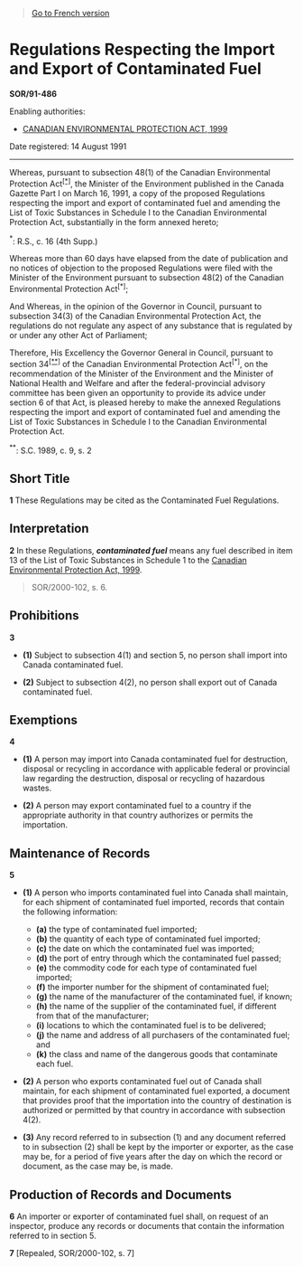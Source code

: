 > [Go to French version](/fr/Règlements/Décrets,%20ordonnances%20et%20règlements%20statutaires/91/486.md)

# Regulations Respecting the Import and Export of Contaminated Fuel

**SOR/91-486**

Enabling authorities: 
- [CANADIAN ENVIRONMENTAL PROTECTION ACT, 1999](/en/Acts/Statutes%20of%20Canada/1999/c.%2033.md)

Date registered: 14 August 1991

----------

Whereas, pursuant to subsection 48(1) of the Canadian Environmental Protection Act<sup><a href='#footnote1_e'>[*]</a></sup>, the Minister of the Environment published in the Canada Gazette Part I on March 16, 1991, a copy of the proposed Regulations respecting the import and export of contaminated fuel and amending the List of Toxic Substances in Schedule I to the Canadian Environmental Protection Act, substantially in the form annexed hereto;

<a name='footnote1_e'><sup>*</sup></a>: R.S., c. 16 (4th Supp.)<br />

Whereas more than 60 days have elapsed from the date of publication and no notices of objection to the proposed Regulations were filed with the Minister of the Environment pursuant to subsection 48(2) of the Canadian Environmental Protection Act<sup>[*]</sup>;

And Whereas, in the opinion of the Governor in Council, pursuant to subsection 34(3) of the Canadian Environmental Protection Act, the regulations do not regulate any aspect of any substance that is regulated by or under any other Act of Parliament;

Therefore, His Excellency the Governor General in Council, pursuant to section 34<sup><a href='#footnote2_e'>[**]</a></sup> of the Canadian Environmental Protection Act<sup>[*]</sup>, on the recommendation of the Minister of the Environment and the Minister of National Health and Welfare and after the federal-provincial advisory committee has been given an opportunity to provide its advice under section 6 of that Act, is pleased hereby to make the annexed Regulations respecting the import and export of contaminated fuel and amending the List of Toxic Substances in Schedule I to the Canadian Environmental Protection Act.

<a name='footnote2_e'><sup>**</sup></a>: S.C. 1989, c. 9, s. 2<br />




## Short Title


**1** These Regulations may be cited as the Contaminated Fuel Regulations.




## Interpretation


**2** In these Regulations, ***contaminated fuel*** means any fuel described in item 13 of the List of Toxic Substances in Schedule 1 to the [Canadian Environmental Protection Act, 1999](/en/Acts/Statutes%20of%20Canada/1999/c.%2033.md).
> SOR/2000-102, s. 6.





## Prohibitions


**3** 

- **(1)** Subject to subsection 4(1) and section 5, no person shall import into Canada contaminated fuel.

- **(2)** Subject to subsection 4(2), no person shall export out of Canada contaminated fuel.




## Exemptions


**4** 

- **(1)** A person may import into Canada contaminated fuel for destruction, disposal or recycling in accordance with applicable federal or provincial law regarding the destruction, disposal or recycling of hazardous wastes.

- **(2)** A person may export contaminated fuel to a country if the appropriate authority in that country authorizes or permits the importation.




## Maintenance of Records


**5** 

- **(1)** A person who imports contaminated fuel into Canada shall maintain, for each shipment of contaminated fuel imported, records that contain the following information:
	- **(a)** the type of contaminated fuel imported;
	- **(b)** the quantity of each type of contaminated fuel imported;
	- **(c)** the date on which the contaminated fuel was imported;
	- **(d)** the port of entry through which the contaminated fuel passed;
	- **(e)** the commodity code for each type of contaminated fuel imported;
	- **(f)** the importer number for the shipment of contaminated fuel;
	- **(g)** the name of the manufacturer of the contaminated fuel, if known;
	- **(h)** the name of the supplier of the contaminated fuel, if different from that of the manufacturer;
	- **(i)** locations to which the contaminated fuel is to be delivered;
	- **(j)** the name and address of all purchasers of the contaminated fuel; and
	- **(k)** the class and name of the dangerous goods that contaminate each fuel.

- **(2)** A person who exports contaminated fuel out of Canada shall maintain, for each shipment of contaminated fuel exported, a document that provides proof that the importation into the country of destination is authorized or permitted by that country in accordance with subsection 4(2).

- **(3)** Any record referred to in subsection (1) and any document referred to in subsection (2) shall be kept by the importer or exporter, as the case may be, for a period of five years after the day on which the record or document, as the case may be, is made.




## Production of Records and Documents


**6** An importer or exporter of contaminated fuel shall, on request of an inspector, produce any records or documents that contain the information referred to in section 5.



**7** [Repealed, SOR/2000-102, s. 7]


